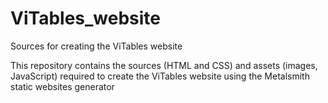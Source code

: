 # ViTables_website
Sources for creating the ViTables website

This repository contains the sources (HTML and CSS) and assets (images, JavaScript) required to create the ViTables website using the Metalsmith static websites generator

